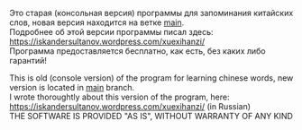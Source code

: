 <p>Это старая (консольная версия) программы для запоминания китайских слов, новая версия находится на ветке <a href="https://github.com/BigIskander/xuexihanzi/tree/main">main</a>.
<br />Подробнее об этой версии программы писал здесь: <a href="https://iskandersultanov.wordpress.com/xuexihanzi/">https://iskandersultanov.wordpress.com/xuexihanzi/</a>
<br />Программа предоставляется бесплатно, как есть, без каких либо гарантий!</p>
<p>This is old (console version) of the program for learning chinese words, new version is located in <a href="https://github.com/BigIskander/xuexihanzi/tree/main">main</a> branch.
<br />I wrote thoroughtly about this version of the program, here: <a href="https://iskandersultanov.wordpress.com/xuexihanzi/">https://iskandersultanov.wordpress.com/xuexihanzi/</a> (in Russian)
<br />THE SOFTWARE IS PROVIDED "AS IS", WITHOUT WARRANTY OF ANY KIND</p>
